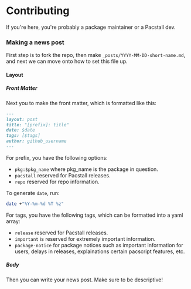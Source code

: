 # Contributing

If you're here, you're probably a package maintainer or a Pacstall dev.

### Making a news post
First step is to fork the repo, then make `_posts/YYYY-MM-DD-short-name.md`, and next we can move onto how to set this file up.

#### Layout

##### Front Matter
Next you to make the front matter, which is formatted like this:

```md
---
layout: post
title: "[prefix]: title"
date: $date
tags: [$tags]
author: github_username
---
```

For prefix, you have the following options:

- `pkg:$pkg_name` where pkg_name is the package in question.
- `pacstall` reserved for Pacstall releases.
- `repo` reserved for repo information.

To generate `date`, run:
```bash
date +"%Y-%m-%d %T %z"
```

For tags, you have the following tags, which can be formatted into a yaml array:

- `release` reserved for Pacstall releases.
- `important` is reserved for extremely important information.
- `package-notice` for package notices such as important information for users, delays in releases, explainations certain pacscript features, etc.

##### Body
Then you can write your news post. Make sure to be descriptive!

